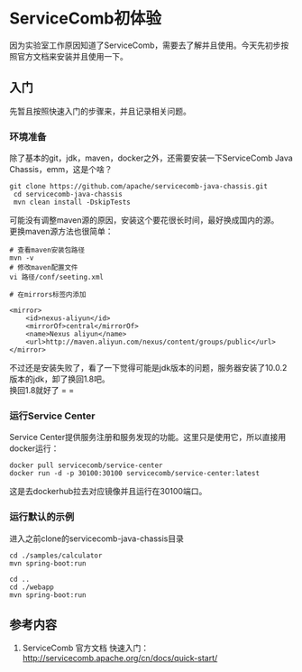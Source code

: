 # ServiceComb初体验
因为实验室工作原因知道了ServiceComb，需要去了解并且使用。今天先初步按照官方文档来安装并且使用一下。

## 入门
先暂且按照快速入门的步骤来，并且记录相关问题。  
### 环境准备
除了基本的git，jdk，maven，docker之外，还需要安装一下ServiceComb Java Chassis，emm，这是个啥？

```shell
git clone https://github.com/apache/servicecomb-java-chassis.git
 cd servicecomb-java-chassis
 mvn clean install -DskipTests
```
可能没有调整maven源的原因，安装这个要花很长时间，最好换成国内的源。  
更换maven源方法也很简单：
```shell
# 查看maven安装包路径
mvn -v
# 修改maven配置文件
vi 路径/conf/seeting.xml

# 在mirrors标签内添加

<mirror>  
    <id>nexus-aliyun</id>  
    <mirrorOf>central</mirrorOf>    
    <name>Nexus aliyun</name>  
    <url>http://maven.aliyun.com/nexus/content/groups/public</url>  
</mirror>
```
不过还是安装失败了，看了一下觉得可能是jdk版本的问题，服务器安装了10.0.2版本的jdk，卸了换回1.8吧。  
换回1.8就好了 = =

### 运行Service Center
Service Center提供服务注册和服务发现的功能。这里只是使用它，所以直接用docker运行：
```shell
docker pull servicecomb/service-center
docker run -d -p 30100:30100 servicecomb/service-center:latest
```
这是去dockerhub拉去对应镜像并且运行在30100端口。

### 运行默认的示例
进入之前clone的servicecomb-java-chassis目录
```shell
cd ./samples/calculator
mvn spring-boot:run

cd ..
cd ./webapp
mvn spring-boot:run
```

## 参考内容
1. ServiceComb 官方文档 快速入门：http://servicecomb.apache.org/cn/docs/quick-start/
